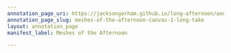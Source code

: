 ```yaml
---
annotation_page_uri: https://jacksongorham.github.io/long-afternoon/annotations/meshes-of-the-afternoon-canvas-1-long-take.json
annotation_page_slug: meshes-of-the-afternoon-canvas-1-long-take
layout: annotation_page
manifest_label: Meshes of the Afternoon

---
```

